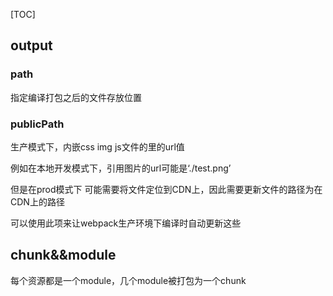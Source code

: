 [TOC]

## output

### path

指定编译打包之后的文件存放位置

### publicPath

生产模式下，内嵌css img js文件的里的url值

例如在本地开发模式下，引用图片的url可能是‘./test.png’

但是在prod模式下 可能需要将文件定位到CDN上，因此需要更新文件的路径为在CDN上的路径

可以使用此项来让webpack生产环境下编译时自动更新这些

## chunk&&module

每个资源都是一个module，几个module被打包为一个chunk
